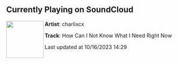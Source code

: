## Currently Playing on SoundCloud

[<img align="left" width="100" src="https://i1.sndcdn.com/artworks-ASLta3zKfs2v-0-t500x500.jpg">](https://soundcloud.com/charlixcx/how-can-i-not-know-what-i-need?in=charlixcx/sets/crash-deluxe-1)

**Artist**: charlixcx 

**Track**: How Can I Not Know What I Need Right Now

Last updated at 10/16/2023 14:29
